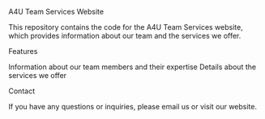 A4U Team Services Website

This repository contains the code for the A4U Team Services website, which provides information about our team and the services we offer. 

Features

Information about our team members and their expertise
Details about the services we offer

Contact

If you have any questions or inquiries, please email us or visit our website.
